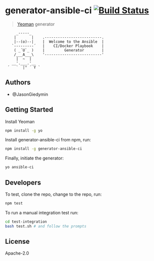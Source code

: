 # generator-ansible-ci [![Build Status](https://secure.travis-ci.org/Amuxbit/generator-ansible-template.png?branch=master)](https://travis-ci.org/Amuxbit/generator-ansible-ci)

> [Yeoman](http://yeoman.io) generator

```
     _-----_
    |       |    .--------------------------.
    |--(o)--|    |  Welcome to the Ansible  |
   `---------´   |    CI/Docker Playbook    |
    ( _´U`_ )    |         Generator        |
    /___A___\    '--------------------------'
     |  ~  |     
   __'.___.'__   
 ´   `  |° ´ Y ` 
```


## Authors

- @JasonGiedymin


## Getting Started

Install Yeoman

```bash
npm install -g yo
```

Install generator-ansible-ci from npm, run:

```bash
npm install -g generator-ansible-ci
```

Finally, initiate the generator:

```bash
yo ansible-ci
```


## Developers

To test, clone the repo, change to the repo, run:

```bash
npm test
```

To run a manual integration test run:

```bash
cd test-integration
bash test.sh # and follow the prompts
```

## License

Apache-2.0
